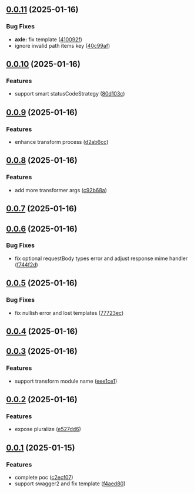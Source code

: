 ## [0.0.11](https://github.com/varletjs/api-farmer/compare/v0.0.10...v0.0.11) (2025-01-16)

### Bug Fixes

- **axle:** fix template ([410092f](https://github.com/varletjs/api-farmer/commit/410092f5a2b6a728090e3cec6e512febfd3ea9da))
- ignore invalid path items key ([40c99af](https://github.com/varletjs/api-farmer/commit/40c99af5c2ca5208723b1629c80d6014a91ac06a))

## [0.0.10](https://github.com/varletjs/api-farmer/compare/v0.0.9...v0.0.10) (2025-01-16)

### Features

- support smart statusCodeStrategy ([80d103c](https://github.com/varletjs/api-farmer/commit/80d103c56cb15f28fc7bd5a037aa0ca62aa008b2))

## [0.0.9](https://github.com/varletjs/api-farmer/compare/v0.0.8...v0.0.9) (2025-01-16)

### Features

- enhance transform process ([d2ab6cc](https://github.com/varletjs/api-farmer/commit/d2ab6cccfffcfe9e69014d89634cd7ac68bdd009))

## [0.0.8](https://github.com/varletjs/api-farmer/compare/v0.0.7...v0.0.8) (2025-01-16)

### Features

- add more transformer args ([c92b68a](https://github.com/varletjs/api-farmer/commit/c92b68a9fdf663af6ae096755c2eebeb7616ba65))

## [0.0.7](https://github.com/varletjs/api-farmer/compare/v0.0.6...v0.0.7) (2025-01-16)

## [0.0.6](https://github.com/varletjs/api-farmer/compare/v0.0.5...v0.0.6) (2025-01-16)

### Bug Fixes

- fix optional requestBody types error and adjust response mime handler ([f744f2d](https://github.com/varletjs/api-farmer/commit/f744f2dddae66538f07b0c4a23ee7c9206dda2ce))

## [0.0.5](https://github.com/varletjs/api-farmer/compare/v0.0.4...v0.0.5) (2025-01-16)

### Bug Fixes

- fix nullish error and lost templates ([77723ec](https://github.com/varletjs/api-farmer/commit/77723ec4886eac0c21b25e615b1ef3a0175d83c1))

## [0.0.4](https://github.com/varletjs/api-farmer/compare/v0.0.3...v0.0.4) (2025-01-16)

## [0.0.3](https://github.com/varletjs/api-farmer/compare/v0.0.2...v0.0.3) (2025-01-16)

### Features

- support transform module name ([eee1ce1](https://github.com/varletjs/api-farmer/commit/eee1ce1c3d3273ec7362c8ec4e78ecf47f8250d3))

## [0.0.2](https://github.com/varletjs/api-farmer/compare/v0.0.1...v0.0.2) (2025-01-16)

### Features

- expose pluralize ([e527dd6](https://github.com/varletjs/api-farmer/commit/e527dd69cb24e88751244aa62a56415ddbb17657))

## [0.0.1](https://github.com/varletjs/api-farmer/compare/c2ecf0772d24d0cad6b809881ee952679c53fa03...v0.0.1) (2025-01-15)

### Features

- complete poc ([c2ecf07](https://github.com/varletjs/api-farmer/commit/c2ecf0772d24d0cad6b809881ee952679c53fa03))
- support swagger2 and fix template ([f4aed80](https://github.com/varletjs/api-farmer/commit/f4aed804e178ab36ad954e6cc460a8edcd2304b8))
